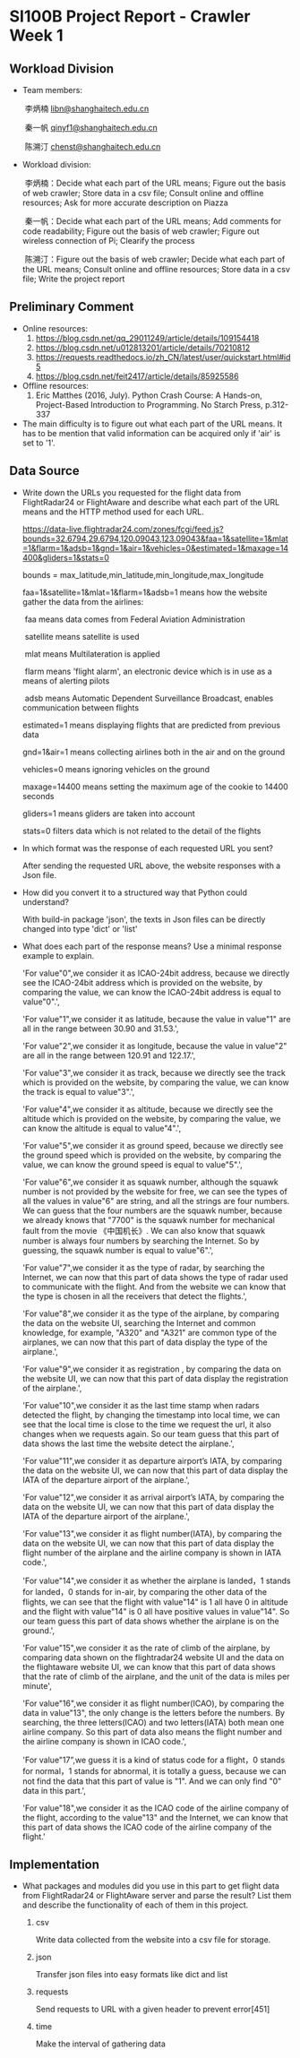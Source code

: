 # SI100B Project Report - Crawler Week 1



## Workload Division

- Team members: 

  ​					李炳楠 libn@shanghaitech.edu.cn

  ​					秦一帆 qinyf1@shanghaitech.edu.cn

  ​					陈溯汀 chenst@shanghaitech.edu.cn

- Workload division:

  ​					李炳楠：Decide what each part of the URL means; Figure out the basis of web crawler; Store data in a csv file; Consult online and offline resources; Ask for more accurate description on Piazza

  ​					秦一帆：Decide what each part of the URL means; Add comments for code readability; Figure out the basis of web crawler; Figure out wireless connection of Pi; Clearify the process

  ​					陈溯汀：Figure out the basis of web crawler; Decide what each part of the URL means; Consult online and offline resources; Store data in a csv file; Write the project report

  

## Preliminary Comment

- Online resources: 
  1. https://blog.csdn.net/qq_29011249/article/details/109154418
  2. https://blog.csdn.net/u012813201/article/details/70210812
  3. https://requests.readthedocs.io/zh_CN/latest/user/quickstart.html#id5
  4. https://blog.csdn.net/feit2417/article/details/85925586
- Offline resources:
  1. Eric Matthes (2016, July). Python Crash Course: A Hands-on, Project-Based Introduction to Programming. No Starch Press, p.312-337
- The main difficulty is to figure out what each part of the URL means. It has to be mention that valid information can be acquired only if 'air' is set to '1'.

## Data Source

- Write down the URLs you requested for the flight data from FlightRadar24 or FlightAware and describe what each part of the URL means and the HTTP method used for each URL.

  https://data-live.flightradar24.com/zones/fcgi/feed.js?bounds=32.6794,29.6794,120.09043,123.09043&faa=1&satellite=1&mlat=1&flarm=1&adsb=1&gnd=1&air=1&vehicles=0&estimated=1&maxage=14400&gliders=1&stats=0

  bounds = max_latitude,min_latitude,min_longitude,max_longitude

  faa=1&satellite=1&mlat=1&flarm=1&adsb=1	means	how the website gather the data from the airlines:

  ​		faa means data comes from Federal Aviation Administration

  ​		satellite means satellite is used

  ​		mlat means Multilateration is applied

  ​		flarm means 'flight alarm', an electronic device which is in use as a means of alerting pilots

  ​		adsb means Automatic Dependent Surveillance Broadcast, enables communication between flights

  estimated=1 means displaying flights that are predicted from previous data

  gnd=1&air=1 means collecting airlines both in the air and on the ground

  vehicles=0 means ignoring vehicles on the ground

  maxage=14400 means setting the maximum age of the cookie to 14400 seconds

  gliders=1 means gliders are taken into account

  stats=0 filters data which is not related to the detail of the flights

- In which format was the response of each requested URL you sent? 

  After sending the requested URL above, the website responses with a Json file.

- How did you convert it to a structured way that Python could understand?

  With build-in package 'json', the texts in Json files can be directly changed into type 'dict' or 'list'

- What does each part of the response means? Use a minimal response example to explain.

    'For value"0",we consider it as ICAO-24bit address, because we directly see the ICAO-24bit address which is provided on the website, by comparing the value, we can know the ICAO-24bit address is equal to value"0".',
  
    'For value"1",we consider it as latitude, because the value in value"1" are all in the range between 30.90 and 31.53.',
  
    'For value"2",we consider it as longitude, because the value in value"2" are all in the range between 120.91 and 122.17.',
  
    'For value"3",we consider it as track, because we directly see the track which is provided on the website, by comparing the value, we can know the track is equal to value"3".',
  
    'For value"4",we consider it as altitude, because we directly see the altitude which is provided on the website, by comparing the value, we can know the altitude is equal to value"4".',
  
    'For value"5",we consider it as ground speed, because we directly see the ground speed which is provided on the website, by comparing the value, we can know the ground speed is equal to value"5".',
  
    'For value"6",we consider it as squawk number, although the squawk number is not provided by the website for free, we can see the types of all the values in value"6" are string, and all the strings are four numbers. We can guess that the four numbers are the squawk number, because we already knows that "7700" is the squawk number for mechanical fault from the movie 《中国机长》. We can also know that squawk number is always four numbers by searching the Internet. So by guessing, the squawk number is equal to value"6".',
  
    'For value"7",we consider it as the type of radar, by searching the Internet, we can now that this part of data shows the type of radar used to communicate with the flight. And from the website we can know that the type is chosen in all the receivers that detect the flights.',
  
    'For value"8",we consider it as the type of the airplane, by comparing the data on the website UI, searching the Internet and common knowledge, for example, "A320" and "A321" are common type of the airplanes, we can now that this part of data display the type of the airplane.',
  
    'For value"9",we consider it as registration , by comparing the data on the website UI, we can now that this part of data display the registration of the airplane.',
  
    'For value"10",we consider it as the last time stamp when radars detected the flight, by changing the timestamp into local time, we can see that the local time is close to the time we request the url, it also changes when we requests again. So our team guess that this part of data shows the last time the website detect the airplane.',
  
    'For value"11",we consider it as departure airport’s IATA, by comparing the data on the website UI, we can now that this part of data display the IATA of the departure airport of the airplane.',
  
    'For value"12",we consider it as arrival airport’s IATA, by comparing the data on the website UI, we can now that this part of data display the IATA of the departure airport of the airplane.',
  
    'For value"13",we consider it as flight number(IATA), by comparing the data on the website UI, we can now that this part of data display the flight number of the airplane and the airline company is shown in IATA code.',
  
    'For value"14",we consider it as whether the airplane is landed，1 stands for landed，0 stands for in-air, by comparing the other data of the flights, we can see that the flight with value"14" is 1 all have 0 in altitude and the flight with value"14" is 0 all have positive values in value"14". So our team guess this part of data shows whether the airplane is on the ground.',
  
    'For value"15",we consider it as the rate of climb of the airplane, by comparing data shown on the flightradar24 website UI and the data on the flightaware website UI, we can know that this part of data shows that the rate of climb of the airplane, and the unit of the data is miles per minute',
  
    'For value"16",we consider it as flight number(ICAO), by comparing the data in value"13", the only change is the letters before the numbers. By searching, the three letters(ICAO) and two letters(IATA) both mean one airline company. So this part of data also means the flight number and the airline company is shown in ICAO code.',
  
    'For value"17”,we guess it is a kind of status code for a flight，0 stands for normal，1 stands for abnormal, it is totally a guess, because we can not find the data that this part of value is "1". And we can only find "0" data in this part.',
  
    'For value"18",we consider it as the ICAO code of the airline company of the flight, according to the value"13" and the Internet, we can know that this part of data shows the ICAO code of the airline company of the flight.'

  

## Implementation

- What packages and modules did you use in this part to get flight data from FlightRadar24 or FlightAware server and parse the result? List them and describe the functionality of each of them in this project.

  1. csv

     Write data collected from the website into a csv file for storage.

  2. json

     Transfer json files into easy formats like dict and list

  3. requests

     Send requests to URL with a given header to prevent error[451]

  4. time

     Make the interval of gathering data

     